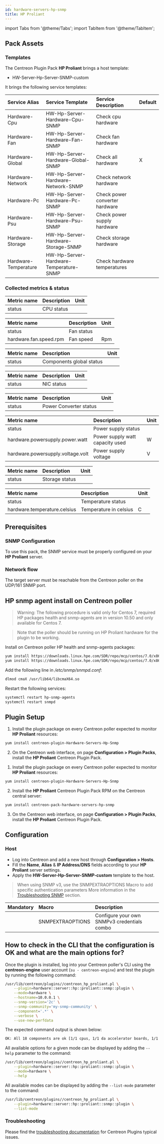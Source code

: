 ```yaml
---
id: hardware-servers-hp-snmp
title: HP Proliant
---
```

import Tabs from '@theme/Tabs';
import TabItem from '@theme/TabItem';

## Pack Assets

### Templates

The Centreon Plugin Pack **HP Proliant** brings a host template:

* HW-Server-Hp-Server-SNMP-custom

It brings the following service templates:

| Service Alias        | Service Template                       | Service Description            | Default |
|:---------------------|:---------------------------------------|:-------------------------------|:--------|
| Hardware-Cpu         | HW-Hp-Server-Hardware-Cpu-SNMP         | Check cpu hardware             |         |
| Hardware-Fan         | HW-Hp-Server-Hardware-Fan-SNMP         | Check fan hardware             |         |
| Hardware-Global      | HW-Hp-Server-Hardware-Global-SNMP      | Check all hardware             | X       |
| Hardware-Network     | HW-Hp-Server-Hardware-Network-SNMP     | Check network hardware         |         |
| Hardware-Pc          | HW-Hp-Server-Hardware-Pc-SNMP          | Check power converter hardware |         |
| Hardware-Psu         | HW-Hp-Server-Hardware-Psu-SNMP         | Check power supply hardware    |         |
| Hardware-Storage     | HW-Hp-Server-Hardware-Storage-SNMP     | Check storage hardware         |         |
| Hardware-Temperature | HW-Hp-Server-Hardware-Temperature-SNMP | Check hardware temperatures    |         |

### Collected metrics & status

<Tabs groupId="sync">
<TabItem value="Hardware-Cpu" label="Hardware-Cpu">

| Metric name           | Description            | Unit  |
| :-------------------- | :--------------------- | :---- |
| status                | CPU status             |       |

</TabItem>
<TabItem value="Hardware-Fan" label="Hardware-Fan">

| Metric name            | Description            | Unit  |
| :--------------------- | :--------------------- | :---- |
| status                 | Fan status             |       |
| hardware.fan.speed.rpm | Fan speed              | Rpm   |


</TabItem>
<TabItem value="Hardware-Global" label="Hardware-Global">

| Metric name           | Description               | Unit  |
| :-------------------- | :------------------------ | :---- |
| status                | Components global status  |       |

</TabItem>
<TabItem value="Hardware-Network" label="Hardware-Network">

| Metric name           | Description            | Unit  |
| :-------------------- | :--------------------- | :---- |
| status                | NIC status             |       |

</TabItem>
<TabItem value="Hardware-Pc" label="Hardware-Pc">

| Metric name           | Description            | Unit  |
| :-------------------- | :--------------------- | :---- |
| status                | Power Converter status |       |


</TabItem>
<TabItem value="Hardware-Psu" label="Hardware-Psu">

| Metric name                       | Description                     | Unit  |
| :-------------------------------- | :------------------------------ | :---- |
| status                            | Power supply status             |       |
| hardware.powersupply.power.watt   | Power supply watt capacity used | W     |
| hardware.powersupply.voltage.volt | Power supply voltage            | V     |

</TabItem>
<TabItem value="Hardware-Storage" label="Hardware-Storage">

| Metric name           | Description            | Unit  |
| :-------------------- | :--------------------- | :---- |
| status                | Storage status         |       |

</TabItem>
<TabItem value="Hardware-Temperature" label="Hardware-Temperature">

| Metric name                  | Description             | Unit  |
| :--------------------------- | :---------------------- | :---- |
| status                       | Temperature status      |       |
| hardware.temperature.celsius | Temperature  in celsius | C     |

</TabItem>
</Tabs>

## Prerequisites

### SNMP Configuration

To use this pack, the SNMP service must be properly configured on your **HP Proliant**
server. 

### Network flow

The target server must be reachable from the Centreon poller on the UDP/161
SNMP port.

## HP snmp agent install on Centreon poller

> Warning: The following procedure is valid only for Centos 7, required HP packages health and snmp-agents are in version 10.50 and only available for Centos 7.

> Note that the poller should be running on HP Proliant hardware for the plugin to be working.

<Tabs groupId="sync">
<TabItem value="Centos 7" label="Centos 7">

Install on Centreon poller HP health and snmp-agents packages:

```bash
yum install https://downloads.linux.hpe.com/SDR/repo/mcp/centos/7.0/x86_64/10.50/hp-health-10.50-1826.40.rhel7.x86_64.rpm
yum install https://downloads.linux.hpe.com/SDR/repo/mcp/centos/7.0/x86_64/10.50/hp-snmp-agents-10.50-2926.49.rhel7.x86_64.rpm
```

Add the following line in */etc/snmp/snmpd.conf*:

```bash
dlmod cmaX /usr/lib64/libcmaX64.so
```

Restart the following services: 

```bash
systemctl restart hp-snmp-agents
systemctl restart snmpd
```

</TabItem>
</Tabs>


## Plugin Setup

<Tabs groupId="sync">
<TabItem value="Online License" label="Online License">

1. Install the plugin package on every Centreon poller expected to monitor **HP Proliant** resources:

```bash
yum install centreon-plugin-Hardware-Servers-Hp-Snmp
```

2. On the Centreon web interface, on page **Configuration > Plugin Packs**, install the **HP Proliant** Centreon Plugin Pack.

</TabItem>
<TabItem value="Offline License" label="Offline License">

1. Install the plugin package on every Centreon poller expected to monitor **HP Proliant** resources:

```bash
yum install centreon-plugin-Hardware-Servers-Hp-Snmp
```

2. Install the **HP Proliant** Centreon Plugin Pack RPM on the Centreon central server:

```bash
yum install centreon-pack-hardware-servers-hp-snmp
```

3. On the Centreon web interface, on page **Configuration > Plugin Packs**, install the **HP Proliant** Centreon Plugin Pack.

</TabItem>
</Tabs>

## Configuration

### Host

* Log into Centreon and add a new host through **Configuration > Hosts**.
* Fill the **Name**, **Alias** & **IP Address/DNS** fields according to your **HP Proliant** server settings.
* Apply the **HW-Server-Hp-Server-SNMP-custom** template to the host.

> When using SNMP v3, use the SNMPEXTRAOPTIONS Macro to add specific authentication parameters 
> More information in the [Troubleshooting SNMP](../getting-started/how-to-guides/troubleshooting-plugins.md#snmpv3-options-mapping) section.

| Mandatory   | Macro            | Description                                  |
|:------------|:-----------------|:---------------------------------------------|
|             | SNMPEXTRAOPTIONS | Configure your own SNMPv3 credentials combo  |

## How to check in the CLI that the configuration is OK and what are the main options for?

Once the plugin is installed, log into your Centreon poller's CLI using the
**centreon-engine** user account (`su - centreon-engine`) and test the plugin by
running the following command:

```bash
/usr/lib/centreon/plugins//centreon_hp_proliant.pl \
    --plugin=hardware::server::hp::proliant::snmp::plugin \
    --mode=hardware \
    --hostname=10.0.0.1 \
    --snmp-version='2c' \
    --snmp-community='my-snmp-community' \
    --component='.*' \
    --verbose \
    --use-new-perfdata
```

The expected command output is shown below:

```bash
OK: All 18 components are ok [1/1 cpus, 1/1 da accelerator boards, 1/1 da controllers, 3/3 da logical drives, 12/12 da physical drives]. | 'hardware.cpu.count'=1;;;; 'hardware.daacc.count'=1;;;; 'hardware.dactl.count'=1;;;; 'hardware.daldrive.count'=3;;;; 'hardware.dapdrive.count'=12;;;;
```

All available options for a given mode can be displayed by adding the
`--help` parameter to the command:

```bash
/usr/lib/centreon/plugins//centreon_hp_proliant.pl \
    --plugin=hardware::server::hp::proliant::snmp::plugin \
    --mode=hardware \
    --help
```

All available modes can be displayed by adding the `--list-mode` parameter to
the command:

```bash
/usr/lib/centreon/plugins//centreon_hp_proliant.pl \
    --plugin=hardware::server::hp::proliant::snmp::plugin \
    --list-mode
```

### Troubleshooting

Please find the [troubleshooting documentation](../getting-started/how-to-guides/troubleshooting-plugins.md)
for Centreon Plugins typical issues.
